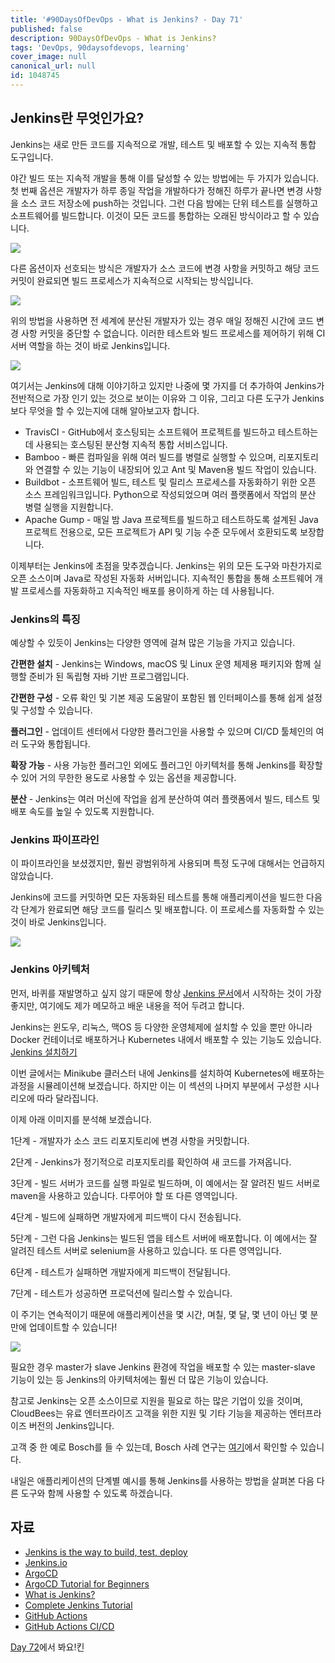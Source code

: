 ```yaml
---
title: '#90DaysOfDevOps - What is Jenkins? - Day 71'
published: false
description: 90DaysOfDevOps - What is Jenkins?
tags: 'DevOps, 90daysofdevops, learning'
cover_image: null
canonical_url: null
id: 1048745
---
```


## Jenkins란 무엇인가요?

Jenkins는 새로 만든 코드를 지속적으로 개발, 테스트 및 배포할 수 있는 지속적 통합 도구입니다.

야간 빌드 또는 지속적 개발을 통해 이를 달성할 수 있는 방법에는 두 가지가 있습니다. 첫 번째 옵션은 개발자가 하루 종일 작업을 개발하다가 정해진 하루가 끝나면 변경 사항을 소스 코드 저장소에 push하는 것입니다. 그런 다음 밤에는 단위 테스트를 실행하고 소프트웨어를 빌드합니다. 이것이 모든 코드를 통합하는 오래된 방식이라고 할 수 있습니다.

![](/2022/Days/Images/Day71_CICD1.png)

다른 옵션이자 선호되는 방식은 개발자가 소스 코드에 변경 사항을 커밋하고 해당 코드 커밋이 완료되면 빌드 프로세스가 지속적으로 시작되는 방식입니다.

![](/2022/Days/Images/Day71_CICD2.png)

위의 방법을 사용하면 전 세계에 분산된 개발자가 있는 경우 매일 정해진 시간에 코드 변경 사항 커밋을 중단할 수 없습니다. 이러한 테스트와 빌드 프로세스를 제어하기 위해 CI 서버 역할을 하는 것이 바로 Jenkins입니다.

![](/2022/Days/Images/Day71_CICD3.png)

여기서는 Jenkins에 대해 이야기하고 있지만 나중에 몇 가지를 더 추가하여 Jenkins가 전반적으로 가장 인기 있는 것으로 보이는 이유와 그 이유, 그리고 다른 도구가 Jenkins보다 무엇을 할 수 있는지에 대해 알아보고자 합니다.

- TravisCI - GitHub에서 호스팅되는 소프트웨어 프로젝트를 빌드하고 테스트하는 데 사용되는 호스팅된 분산형 지속적 통합 서비스입니다.
- Bamboo - 빠른 컴파일을 위해 여러 빌드를 병렬로 실행할 수 있으며, 리포지토리와 연결할 수 있는 기능이 내장되어 있고 Ant 및 Maven용 빌드 작업이 있습니다.
- Buildbot - 소프트웨어 빌드, 테스트 및 릴리스 프로세스를 자동화하기 위한 오픈 소스 프레임워크입니다. Python으로 작성되었으며 여러 플랫폼에서 작업의 분산 병렬 실행을 지원합니다.
- Apache Gump - 매일 밤 Java 프로젝트를 빌드하고 테스트하도록 설계된 Java 프로젝트 전용으로, 모든 프로젝트가 API 및 기능 수준 모두에서 호환되도록 보장합니다.

이제부터는 Jenkins에 초점을 맞추겠습니다. Jenkins는 위의 모든 도구와 마찬가지로 오픈 소스이며 Java로 작성된 자동화 서버입니다. 지속적인 통합을 통해 소프트웨어 개발 프로세스를 자동화하고 지속적인 배포를 용이하게 하는 데 사용됩니다.

### Jenkins의 특징

예상할 수 있듯이 Jenkins는 다양한 영역에 걸쳐 많은 기능을 가지고 있습니다.

**간편한 설치** - Jenkins는 Windows, macOS 및 Linux 운영 체제용 패키지와 함께 실행할 준비가 된 독립형 자바 기반 프로그램입니다.

**간편한 구성** - 오류 확인 및 기본 제공 도움말이 포함된 웹 인터페이스를 통해 쉽게 설정 및 구성할 수 있습니다.

**플러그인** - 업데이트 센터에서 다양한 플러그인을 사용할 수 있으며 CI/CD 툴체인의 여러 도구와 통합됩니다.

**확장 가능** - 사용 가능한 플러그인 외에도 플러그인 아키텍처를 통해 Jenkins를 확장할 수 있어 거의 무한한 용도로 사용할 수 있는 옵션을 제공합니다.

**분산** - Jenkins는 여러 머신에 작업을 쉽게 분산하여 여러 플랫폼에서 빌드, 테스트 및 배포 속도를 높일 수 있도록 지원합니다.

### Jenkins 파이프라인

이 파이프라인을 보셨겠지만, 훨씬 광범위하게 사용되며 특정 도구에 대해서는 언급하지 않았습니다.

Jenkins에 코드를 커밋하면 모든 자동화된 테스트를 통해 애플리케이션을 빌드한 다음 각 단계가 완료되면 해당 코드를 릴리스 및 배포합니다. 이 프로세스를 자동화할 수 있는 것이 바로 Jenkins입니다.

![](/2022/Days/Images/Day71_CICD4.png)

### Jenkins 아키텍처

먼저, 바퀴를 재발명하고 싶지 않기 때문에 항상 [Jenkins 문서](https://www.jenkins.io/doc/developer/architecture/)에서 시작하는 것이 가장 좋지만, 여기에도 제가 메모하고 배운 내용을 적어 두려고 합니다.

Jenkins는 윈도우, 리눅스, 맥OS 등 다양한 운영체제에 설치할 수 있을 뿐만 아니라 Docker 컨테이너로 배포하거나 Kubernetes 내에서 배포할 수 있는 기능도 있습니다. [Jenkins 설치하기](https://www.jenkins.io/doc/book/installing/)

이번 글에서는 Minikube 클러스터 내에 Jenkins를 설치하여 Kubernetes에 배포하는 과정을 시뮬레이션해 보겠습니다. 하지만 이는 이 섹션의 나머지 부분에서 구성한 시나리오에 따라 달라집니다.

이제 아래 이미지를 분석해 보겠습니다.

1단계 - 개발자가 소스 코드 리포지토리에 변경 사항을 커밋합니다.

2단계 - Jenkins가 정기적으로 리포지토리를 확인하여 새 코드를 가져옵니다.

3단계 - 빌드 서버가 코드를 실행 파일로 빌드하며, 이 예에서는 잘 알려진 빌드 서버로 maven을 사용하고 있습니다. 다루어야 할 또 다른 영역입니다.

4단계 - 빌드에 실패하면 개발자에게 피드백이 다시 전송됩니다.

5단계 - 그런 다음 Jenkins는 빌드된 앱을 테스트 서버에 배포합니다. 이 예에서는 잘 알려진 테스트 서버로 selenium을 사용하고 있습니다. 또 다른 영역입니다.

6단계 - 테스트가 실패하면 개발자에게 피드백이 전달됩니다.

7단계 - 테스트가 성공하면 프로덕션에 릴리스할 수 있습니다.

이 주기는 연속적이기 때문에 애플리케이션을 몇 시간, 며칠, 몇 달, 몇 년이 아닌 몇 분 만에 업데이트할 수 있습니다!

![](/2022/Days/Images/Day71_CICD5.png)

필요한 경우 master가 slave Jenkins 환경에 작업을 배포할 수 있는 master-slave 기능이 있는 등 Jenkins의 아키텍처에는 훨씬 더 많은 기능이 있습니다.

참고로 Jenkins는 오픈 소스이므로 지원을 필요로 하는 많은 기업이 있을 것이며, CloudBees는 유료 엔터프라이즈 고객을 위한 지원 및 기타 기능을 제공하는 엔터프라이즈 버전의 Jenkins입니다.

고객 중 한 예로 Bosch를 들 수 있는데, Bosch 사례 연구는 [여기](https://assets.ctfassets.net/vtn4rfaw6n2j/case-study-boschpdf/40a0b23c61992ed3ee414ae0a55b6777/case-study-bosch.pdf)에서 확인할 수 있습니다.

내일은 애플리케이션의 단계별 예시를 통해 Jenkins를 사용하는 방법을 살펴본 다음 다른 도구와 함께 사용할 수 있도록 하겠습니다.

## 자료

- [Jenkins is the way to build, test, deploy](https://youtu.be/_MXtbjwsz3A)
- [Jenkins.io](https://www.jenkins.io/)
- [ArgoCD](https://argo-cd.readthedocs.io/en/stable/)
- [ArgoCD Tutorial for Beginners](https://www.youtube.com/watch?v=MeU5_k9ssrs)
- [What is Jenkins?](https://www.youtube.com/watch?v=LFDrDnKPOTg)
- [Complete Jenkins Tutorial](https://www.youtube.com/watch?v=nCKxl7Q_20I&t=3s)
- [GitHub Actions](https://www.youtube.com/watch?v=R8_veQiYBjI)
- [GitHub Actions CI/CD](https://www.youtube.com/watch?v=mFFXuXjVgkU)

[Day 72](day72.md)에서 봐요!킨
